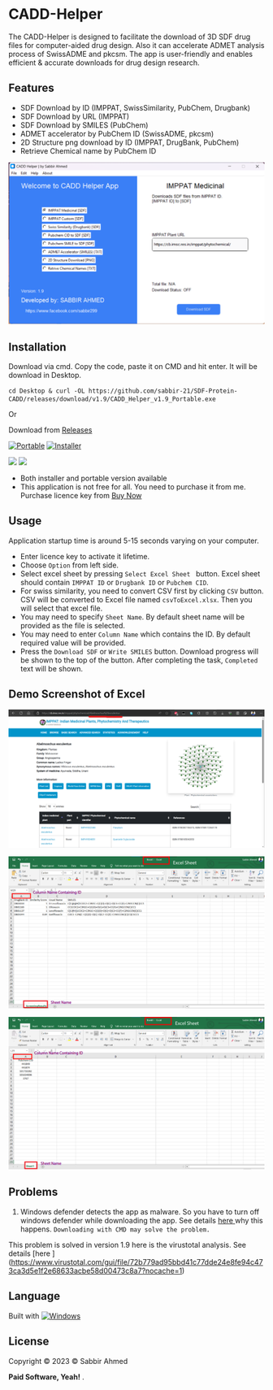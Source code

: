 # CADD-Helper
The CADD-Helper is designed to facilitate the download of 3D SDF drug files for computer-aided drug design. Also it can accelerate ADMET analysis process of SwissADME and pkcsm. The app is user-friendly and enables efficient & accurate downloads for drug design research.

## Features

- SDF Download by ID (IMPPAT, SwissSimilarity, PubChem, Drugbank)
- SDF Download by URL (IMPPAT)
- SDF Download by SMILES (PubChem)
- ADMET accelerator by PubChem ID (SwissADME, pkcsm)
- 2D Structure png download by ID (IMPPAT, DrugBank, PubChem)
- Retrieve Chemical name by PubChem ID

![main_v1.9](v1.9.png)

## Installation
Download via cmd. Copy the code, paste it on CMD and hit enter. It will be download in Desktop.

```
cd Desktop & curl -OL https://github.com/sabbir-21/SDF-Protein-CADD/releases/download/v1.9/CADD_Helper_v1.9_Portable.exe
```
Or

Download from [Releases](https://github.com/sabbir-21/SDF-Protein-CADD/releases/latest)

[![Portable](https://img.shields.io/badge/-Portable-blue.svg?style=for-the-badge&logo=windows)](https://github.com/sabbir-21/SDF-Protein-CADD/releases/download/v1.9/CADD_Helper_v1.9_Portable.exe) [![Installer](https://img.shields.io/badge/-Installer-blue.svg?style=for-the-badge&logo=windows)](https://github.com/sabbir-21/SDF-Protein-CADD/releases/download/v1.9/CADD_Helper_v1.9_setup.exe)

[![](https://img.shields.io/github/v/release/sabbir-21/SDF-Protein-CADD?style=for-the-badge)](https://github.com/sabbir-21/SDF-Protein-CADD/releases) [![](https://img.shields.io/github/downloads/sabbir-21/SDF-Protein-CADD/total?style=for-the-badge)](https://github.com/sabbir-21/SDF-Protein-CADD/releases) 

- Both installer and portable version available
- This application is not free for all. You need to purchase it from me. Purchase licence key from [Buy Now](https://sabbir-21.github.io/portfolio/buy.html)


## Usage

Application startup time is around 5-15 seconds varying on your computer.
- Enter licence key to activate it lifetime.
- Choose `Option` from left side.
- Select excel sheet by pressing `Select Excel Sheet ` button. Excel sheet should contain `IMPPAT ID` or `Drugbank ID` or `Pubchem CID`.
- For swiss similarity, you need to convert CSV first by clicking `CSV` button. CSV will be converted to Excel file named `csvToExcel.xlsx`. Then you will select that excel file.
- You may need to specify `Sheet Name`. By default sheet name will be provided as the file is selected.
- You may need to enter `Column Name` which contains the ID. By default required value will be provided.
- Press the `Download SDF` or `Write SMILES` button. Download progress will be shown to the top of the button. After completing the task, `Completed` text will be shown.

## Demo Screenshot of Excel

![ss_imppat](ss_imppat.png)

![ss_swiss](ss_swiss.png)

![ss_pubchem](ss_pubchem.png)

## Problems

1. Windows defender detects the app as malware. So you have to turn off windows defender while downloading the app. See details [here ](https://stackoverflow.com/questions/43777106/program-made-with-pyinstaller-now-seen-as-a-trojan-horse-by-avg) why this happens.
`Downloading with CMD may solve the problem.`

This problem is solved in version 1.9 here is the virustotal analysis. See details [here ] (https://www.virustotal.com/gui/file/72b779ad95bbd41c77dde24e8fe94c473ca3d5e1f2e68633acbe58d00473c8a7?nocache=1)

## Language
Built with  [![Windows](https://www.python.org/static/favicon.ico)](https://www.python.org/)

## License
Copyright © 2023
© Sabbir Ahmed

**Paid Software, Yeah!**
.